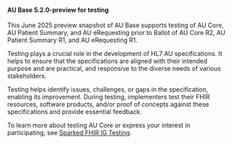 <div class="stu-note" markdown="1">

#### AU Base 5.2.0-preview for testing 

This June 2025 preview snapshot of AU Base supports testing of AU Core, AU Patient Summary, and AU eRequesting prior to Ballot of AU Core R2, AU Patient Summary R1, and AU eRequesting R1.

Testing plays a crucial role in the development of HL7 AU specifications. It helps to ensure that the specifications are  aligned with their intended purpose and are practical, and responsive to the diverse needs of various stakeholders.  

Testing helps identify issues, challenges, or gaps in the specification, enabling its improvement. During testing, implementers test their FHIR resources, software products, and/or proof of concepts against these specifications and provide essential feedback.

To learn more about testing AU Core or express your interest in participating, see [Sparked FHIR IG Testing](hhttps://confluence.hl7.org/spaces/HAFWG/pages/358875974/Sparked+FHIR+IG+Testing).

</div>